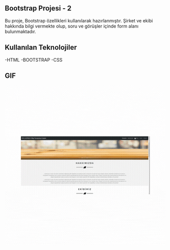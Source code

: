## Bootstrap Projesi - 2

Bu proje, Bootstrap özellikleri kullanılarak hazırlanmıştır. Şirket ve ekibi hakkında bilgi vermekte olup, soru ve görüşler içinde form alanı bulunmaktadır.

## Kullanılan Teknolojiler

-HTML
-BOOTSTRAP
-CSS

## GIF

![](./img/bootstrap-gif.gif)

